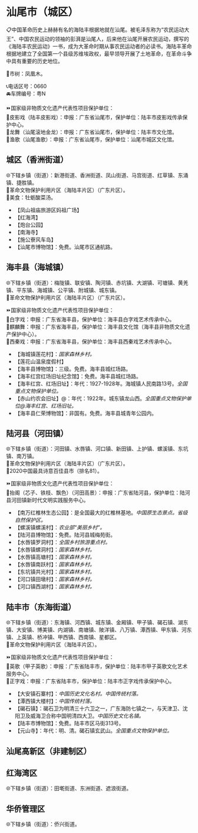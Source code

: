 # 汕尾市（城区）  
📋中国革命历史上赫赫有名的海陆丰根据地就在汕尾。被毛泽东称为“农民运动大王”、中国农民运动的领袖的彭湃是汕尾人，后来他在汕尾开展农民运动，撰写的《海陆丰农民运动》一书，成为大革命时期从事农民运动者的必读书。海陆丰革命根据地建立了全国第一个县级苏维埃政权，最早领导开展了土地革命，在革命斗争中具有重要的历史地位。  
  
🌳市树：凤凰木。  
  
📞电话区号：0660  
🚘车牌编号：粤N  
    
⏩国家级非物质文化遗产代表性项目保护单位：  
🔸皮影戏（陆丰皮影戏）：申报：广东省汕尾市，保护单位：陆丰市皮影戏传承保护中心。  
🔸龙舞（汕尾滚地金龙）：申报：广东省汕尾市，保护单位：陆丰市文化馆。  
🔸渔歌（汕尾渔歌）：申报：广东省汕尾市，保护单位：汕尾市城区文化馆。    

## 城区（香洲街道）  
🌐下辖乡镇（街道）：新港街道、香洲街道、凤山街道、马宫街道、红草镇、东涌镇、捷胜镇。  
🚩革命文物保护利用片区（海陆丰片区）（广东片区）。  
🍴美食：牡蛎酸菜汤。  
  
* 【凤山祖庙旅游区妈祖广场】  
* 【红海湾】  
* 【炮台公园】  
* 【南海寺】  
* 【施公寮风车岛】  
* 【汕尾市博物馆】：免费。汕尾市区通航路。  

## 海丰县（海城镇）  
🌐下辖乡镇（街道）：梅陇镇、联安镇、陶河镇、赤坑镇、大湖镇、可塘镇、黄羌镇、平东镇、海城镇、公平镇、附城镇、城东镇。  
🚩革命文物保护利用片区（海陆丰片区）（广东片区）。  
  
⏩国家级非物质文化遗产代表性项目保护单位：  
🔸白字戏：申报：广东省海丰县，保护单位：海丰县白字戏艺术传承中心。  
🔸麒麟舞：申报：广东省海丰县，保护单位：海丰县文化馆（海丰县非物质文化遗产保护中心）。  
🔸西秦戏：申报：广东省海丰县，保护单位：海丰县西秦戏艺术传承中心。    
  
* 【海城镇莲花村】：*国家森林乡村。*  
* 【莲花山温泉度假村】  
* 【海丰县博物馆】：三级。免费。海丰县城红场路。  
* 【海丰红宫红场旧址纪念馆】：免费。海丰县城红场路。
* 【海丰红宫、红场旧址】：年代：1927-1928年。海城镇人民南路13号。*全国重点文物保护单位。*  
* 【赤山约农会旧址】@：年代：1922年。城东镇龙山西。*全国重点文物保护单位@海丰红宫、红场旧址。*  
* 【海丰县仁荣博物馆】：非国有。免费。海丰县城青年公园内。  

## 陆河县（河田镇）  
🌐下辖乡镇（街道）：河田镇、水唇镇、河口镇、新田镇、上护镇、螺溪镇、东坑镇、南万镇。  
🚩革命文物保护利用片区（海陆丰片区）（广东片区）。  
🏅2020中国最具诗意百佳县市（排名81）。  
  
⏩国家级非物质文化遗产代表性项目保护单位：  
🔸抬阁（芯子、铁枝、飘色）（河田高景）：申报：广东省陆河县，保护单位：陆河县河田镇新时代文明实践服务中心。    
  
* 【南万红椎林生态公园】：是全国最大的红椎林基地。*中国原生态景点。省级自然保护区。*  
* 【螺溪镇螺溪村】：*农业部“美丽乡村”。*  
* 【陆河县博物馆】：免费。陆河县城梅苑街。  
* 【水唇镇罗洞村】：*全国乡村旅游重点村。*  
* 【水唇镇螺洞村】：*国家森林乡村。*  
* 【水唇镇高塘村】：*国家森林乡村。*  
* 【水唇镇南跃村】：*国家森林乡村。*  
* 【东坑镇共光村】：*国家森林乡村。*  
* 【河口镇田墩村】：*国家森林乡村。*  
* 【河口镇西湖村】：*国家森林乡村。*  

## 陆丰市（东海街道）  
🌐下辖乡镇（街道）：东海镇、河西镇、城东镇、金厢镇、甲子镇、碣石镇、湖东镇、大安镇、博美镇、内湖镇、南塘镇、陂洋镇、八万镇、潭西镇、甲东镇、河东镇、上英镇、桥冲镇、甲西镇、西南镇、星都区。  
🚩革命文物保护利用片区（海陆丰片区）。  
  
⏩国家级非物质文化遗产代表性项目保护单位：  
🔸英歌（甲子英歌）：申报：广东省陆丰市，保护单位：陆丰市甲子英歌文化艺术服务中心。  
🔸正字戏：申报：广东省陆丰市，保护单位：陆丰市正字戏传承保护中心。    
  
* 【大安镇石寨村】：*中国历史文化名村。中国传统村落。*  
* 【潭西镇大楼村】：*中国传统村落。*  
* 【碣石镇】：碣石卫为明清三十六卫之一，广东海防七镇之一，与天津卫、沈阳卫及威海卫合称中国明清四大卫。*中国历史文化名镇。*  
* 【陆丰市博物馆】：免费。陆丰市区马街313号。  
* 【元山寺】：年代：明、清。碣石镇玄武山。*全国重点文物保护单位。*  

## 汕尾高新区（非建制区）  

## 红海湾区  
🌐下辖乡镇（街道）：田墘街道、东洲街道、遮浪街道。  
  
## 华侨管理区  
🌐下辖乡镇（街道）：侨兴街道。  
